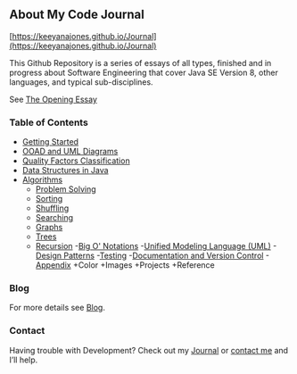 ## About My Code Journal

[https://keeyanajones.github.io/Journal](https://keeyanajones.github.io/Journal)

This Github Repository is a series of essays of all types, finished and in progress about Software Engineering that cover Java SE Version 8, other languages, and typical sub-disciplines.

See [The Opening Essay](https://keeyanajones.github.io/Journal/opening-essay)

### Table of Contents
- [Getting Started](https://keeyanajones.github.io/Journal/getting-started)
- [OOAD and UML Diagrams](https://keeyanajones.github.io/Journal/ooad-process)
- [Quality Factors Classification](https://keeyanajones.github.io/Journal/quality-factors)
- [Data Structures in Java](https://keeyanajones.github.io/Journal/data-structures)
- [Algorithms](https://keeyanajones.github.io/Journal/algorithms)
  + [Problem Solving](https://keeyanajones.github.io/Journal/algorithms/problem-solving)
  + [Sorting](https://keeyanajones.github.io/Journal/algorithms/sorting)
  + [Shuffling](https://keeyanajones.github.io/Journal/algorithms/shuffling)
  + [Searching](https://keeyanajones.github.io/Journal/algorithms/searching)
  + [Graphs](https://keeyanajones.github.io/Journal/algorithms/graphs)
  + [Trees](https://keeyanajones.github.io/Journal/algorithms/trees)
  + [Recursion](https://keeyanajones.github.io/Journal/algorithms/recursion)
    -[Big O' Notations](https://keeyanajones.github.io/Journal/big-o-notations)
    -[Unified Modeling Language (UML)](https://keeyanajones.github.io/Journal/uml)
    -[Design Patterns](https://keeyanajones.github.io/Journal/design-patterns)
    -[Testing](https://keeyanajones.github.io/Journal/testing)
    -[Documentation and Version Control](https://keeyanajones.github.io/Journal/documentation-version)
    -[Appendix](https://keeyanajones.github.io/Journal/appendix)
      +Color
      +Images
      +Projects
      +Reference

### Blog
For more details see [Blog](https://keeyanajones.github.io/website/).

### Contact
Having trouble with Development? Check out my [Journal](https://keeyanajones.github.io/Journal/) 
or [contact me](https://github.com/keeyanajones) and I’ll help.

